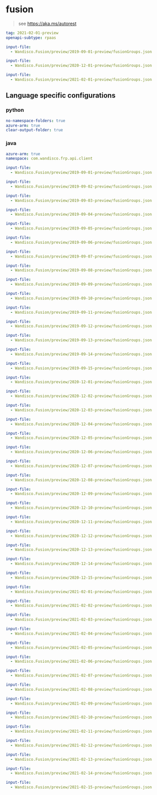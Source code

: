 # fusion

> see https://aka.ms/autorest

```yaml
tag: 2021-02-01-preview
openapi-subtype: rpaas
```
```yaml $(tag) == '2019-09-01-preview'
input-file: 
  - Wandisco.Fusion/preview/2019-09-01-preview/fusionGroups.json
```

```yaml $(tag) == '2020-12-01-preview'
input-file: 
  - Wandisco.Fusion/preview/2020-12-01-preview/fusionGroups.json
```

```yaml $(tag) == '2021-02-01-preview'
input-file:
  - Wandisco.Fusion/preview/2021-02-01-preview/fusionGroups.json
```

## Language specific configurations

### python

```yaml $(python)
no-namespace-folders: true
azure-arm: true
clear-output-folder: true
```

### java
```yaml $(java)
azure-arm: true
namespace: com.wandisco.frp.api.client
```

```yaml $(tag) == '2019-09-01-preview'
input-file:
  - Wandisco.Fusion/preview/2019-09-01-preview/fusionGroups.json
```

```yaml $(tag) == '2019-09-02-preview'
input-file:
  - Wandisco.Fusion/preview/2019-09-02-preview/fusionGroups.json
```

```yaml $(tag) == '2019-09-03-preview'
input-file:
  - Wandisco.Fusion/preview/2019-09-03-preview/fusionGroups.json
```

```yaml $(tag) == '2019-09-04-preview'
input-file:
  - Wandisco.Fusion/preview/2019-09-04-preview/fusionGroups.json
```

```yaml $(tag) == '2019-09-05-preview'
input-file:
  - Wandisco.Fusion/preview/2019-09-05-preview/fusionGroups.json
```

```yaml $(tag) == '2019-09-06-preview'
input-file:
  - Wandisco.Fusion/preview/2019-09-06-preview/fusionGroups.json
```

```yaml $(tag) == '2019-09-07-preview'
input-file:
  - Wandisco.Fusion/preview/2019-09-07-preview/fusionGroups.json
```

```yaml $(tag) == '2019-09-08-preview'
input-file:
  - Wandisco.Fusion/preview/2019-09-08-preview/fusionGroups.json
```

```yaml $(tag) == '2019-09-09-preview'
input-file:
  - Wandisco.Fusion/preview/2019-09-09-preview/fusionGroups.json
```

```yaml $(tag) == '2019-09-10-preview'
input-file:
  - Wandisco.Fusion/preview/2019-09-10-preview/fusionGroups.json
```

```yaml $(tag) == '2019-09-11-preview'
input-file:
  - Wandisco.Fusion/preview/2019-09-11-preview/fusionGroups.json
```

```yaml $(tag) == '2019-09-12-preview'
input-file:
  - Wandisco.Fusion/preview/2019-09-12-preview/fusionGroups.json
```

```yaml $(tag) == '2019-09-13-preview'
input-file:
  - Wandisco.Fusion/preview/2019-09-13-preview/fusionGroups.json
```

```yaml $(tag) == '2019-09-14-preview'
input-file:
  - Wandisco.Fusion/preview/2019-09-14-preview/fusionGroups.json
```

```yaml $(tag) == '2019-09-15-preview'
input-file:
  - Wandisco.Fusion/preview/2019-09-15-preview/fusionGroups.json
```

```yaml $(tag) == '2020-12-01-preview'
input-file:
  - Wandisco.Fusion/preview/2020-12-01-preview/fusionGroups.json
```

```yaml $(tag) == '2020-12-02-preview'
input-file:
  - Wandisco.Fusion/preview/2020-12-02-preview/fusionGroups.json
```

```yaml $(tag) == '2020-12-03-preview'
input-file:
  - Wandisco.Fusion/preview/2020-12-03-preview/fusionGroups.json
```

```yaml $(tag) == '2020-12-04-preview'
input-file:
  - Wandisco.Fusion/preview/2020-12-04-preview/fusionGroups.json
```

```yaml $(tag) == '2020-12-05-preview'
input-file:
  - Wandisco.Fusion/preview/2020-12-05-preview/fusionGroups.json
```

```yaml $(tag) == '2020-12-06-preview'
input-file:
  - Wandisco.Fusion/preview/2020-12-06-preview/fusionGroups.json
```

```yaml $(tag) == '2020-12-07-preview'
input-file:
  - Wandisco.Fusion/preview/2020-12-07-preview/fusionGroups.json
```

```yaml $(tag) == '2020-12-08-preview'
input-file:
  - Wandisco.Fusion/preview/2020-12-08-preview/fusionGroups.json
```

```yaml $(tag) == '2020-12-09-preview'
input-file:
  - Wandisco.Fusion/preview/2020-12-09-preview/fusionGroups.json
```

```yaml $(tag) == '2020-12-10-preview'
input-file:
  - Wandisco.Fusion/preview/2020-12-10-preview/fusionGroups.json
```

```yaml $(tag) == '2020-12-11-preview'
input-file:
  - Wandisco.Fusion/preview/2020-12-11-preview/fusionGroups.json
```

```yaml $(tag) == '2020-12-12-preview'
input-file:
  - Wandisco.Fusion/preview/2020-12-12-preview/fusionGroups.json
```

```yaml $(tag) == '2020-12-13-preview'
input-file:
  - Wandisco.Fusion/preview/2020-12-13-preview/fusionGroups.json
```

```yaml $(tag) == '2020-12-14-preview'
input-file:
  - Wandisco.Fusion/preview/2020-12-14-preview/fusionGroups.json
```

```yaml $(tag) == '2020-12-15-preview'
input-file:
  - Wandisco.Fusion/preview/2020-12-15-preview/fusionGroups.json
```

```yaml $(tag) == '2021-02-01-preview'
input-file:
  - Wandisco.Fusion/preview/2021-02-01-preview/fusionGroups.json
```

```yaml $(tag) == '2021-02-02-preview'
input-file:
  - Wandisco.Fusion/preview/2021-02-02-preview/fusionGroups.json
```

```yaml $(tag) == '2021-02-03-preview'
input-file:
  - Wandisco.Fusion/preview/2021-02-03-preview/fusionGroups.json
```

```yaml $(tag) == '2021-02-04-preview'
input-file:
  - Wandisco.Fusion/preview/2021-02-04-preview/fusionGroups.json
```

```yaml $(tag) == '2021-02-05-preview'
input-file:
  - Wandisco.Fusion/preview/2021-02-05-preview/fusionGroups.json
```

```yaml $(tag) == '2021-02-06-preview'
input-file:
  - Wandisco.Fusion/preview/2021-02-06-preview/fusionGroups.json
```

```yaml $(tag) == '2021-02-07-preview'
input-file:
  - Wandisco.Fusion/preview/2021-02-07-preview/fusionGroups.json
```

```yaml $(tag) == '2021-02-08-preview'
input-file:
  - Wandisco.Fusion/preview/2021-02-08-preview/fusionGroups.json
```

```yaml $(tag) == '2021-02-09-preview'
input-file:
  - Wandisco.Fusion/preview/2021-02-09-preview/fusionGroups.json
```

```yaml $(tag) == '2021-02-10-preview'
input-file:
  - Wandisco.Fusion/preview/2021-02-10-preview/fusionGroups.json
```

```yaml $(tag) == '2021-02-11-preview'
input-file:
  - Wandisco.Fusion/preview/2021-02-11-preview/fusionGroups.json
```

```yaml $(tag) == '2021-02-12-preview'
input-file:
  - Wandisco.Fusion/preview/2021-02-12-preview/fusionGroups.json
```

```yaml $(tag) == '2021-02-13-preview'
input-file:
  - Wandisco.Fusion/preview/2021-02-13-preview/fusionGroups.json
```

```yaml $(tag) == '2021-02-14-preview'
input-file:
  - Wandisco.Fusion/preview/2021-02-14-preview/fusionGroups.json
```

```yaml $(tag) == '2021-02-15-preview'
input-file:
  - Wandisco.Fusion/preview/2021-02-15-preview/fusionGroups.json
```
